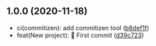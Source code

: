 ## 1.0.0 (2020-11-18)

* ci(commitizen): add commitizen tool ([b8def1f](https://github.com/jonathanjoly/swapi-exercice/commit/b8def1f))
* feat(New project): :tada: First commit ([d39c723](https://github.com/jonathanjoly/swapi-exercice/commit/d39c723))



